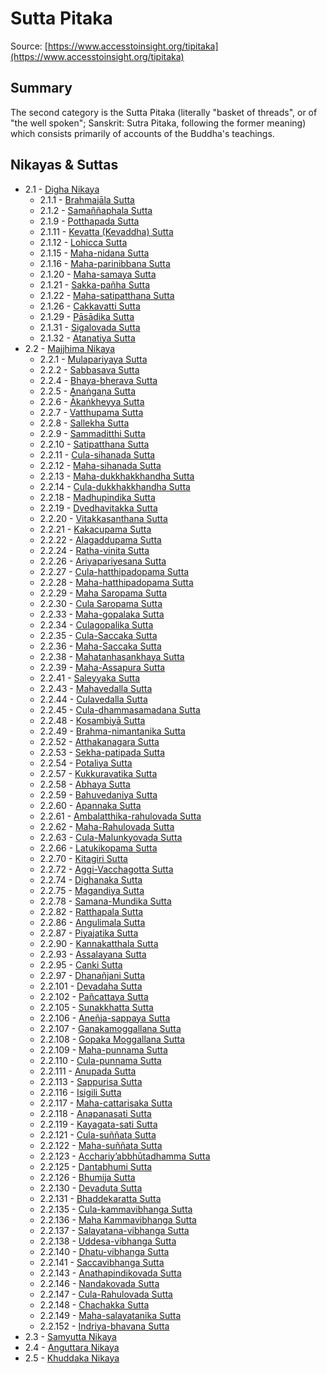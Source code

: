 # Sutta Pitaka
Source: [https://www.accesstoinsight.org/tipitaka](https://www.accesstoinsight.org/tipitaka)
## Summary
The second category is the Sutta Pitaka (literally "basket of threads", or of "the well spoken"; Sanskrit: Sutra Pitaka, following the former meaning) which consists primarily of accounts of the Buddha's teachings.
## Nikayas & Suttas
* 2.1 - [Digha Nikaya](./2.1-digha-nikaya)
  *  2.1.1 - [Brahmajāla Sutta](./2.1-digha-nikaya/2.1.1-brahmaj-la-sutta.md)
  *  2.1.2 - [Samaññaphala Sutta](./2.1-digha-nikaya/2.1.2-sama-aphala-sutta.md)
  *  2.1.9 - [Potthapada Sutta](./2.1-digha-nikaya/2.1.9-potthapada-sutta.md)
  *  2.1.11 - [Kevatta (Kevaddha) Sutta](./2.1-digha-nikaya/2.1.11-kevatta-kevaddha-sutta.md)
  *  2.1.12 - [Lohicca Sutta](./2.1-digha-nikaya/2.1.12-lohicca-sutta.md)
  *  2.1.15 - [Maha-nidana Sutta](./2.1-digha-nikaya/2.1.15-maha-nidana-sutta.md)
  *  2.1.16 - [Maha-parinibbana Sutta](./2.1-digha-nikaya/2.1.16-maha-parinibbana-sutta.md)
  *  2.1.20 - [Maha-samaya Sutta](./2.1-digha-nikaya/2.1.20-maha-samaya-sutta.md)
  *  2.1.21 - [Sakka-pañha Sutta](./2.1-digha-nikaya/2.1.21-sakka-pa-ha-sutta.md)
  *  2.1.22 - [ Maha-satipatthana Sutta](./2.1-digha-nikaya/2.1.22--maha-satipatthana-sutta.md)
  *  2.1.26 - [ Cakkavatti Sutta](./2.1-digha-nikaya/2.1.26--cakkavatti-sutta.md)
  *  2.1.29 - [ Pāsādika Sutta](./2.1-digha-nikaya/2.1.29--p-s-dika-sutta.md)
  *  2.1.31 - [Sigalovada Sutta](./2.1-digha-nikaya/2.1.31-sigalovada-sutta.md)
  *  2.1.32 - [Atanatiya Sutta](./2.1-digha-nikaya/2.1.32-atanatiya-sutta.md)
* 2.2 - [Majjhima Nikaya](./2.2-majjhima-nikaya)
  *  2.2.1 - [Mulapariyaya Sutta](./2.2-majjhima-nikaya/2.2.1-mulapariyaya-sutta.md)
  *  2.2.2 - [Sabbasava Sutta](./2.2-majjhima-nikaya/2.2.2-sabbasava-sutta.md)
  *  2.2.4 - [Bhaya-bherava Sutta](./2.2-majjhima-nikaya/2.2.4-bhaya-bherava-sutta.md)
  *  2.2.5 - [Anaṅgaṇa Sutta](./2.2-majjhima-nikaya/2.2.5-ana-ga-a-sutta.md)
  *  2.2.6 - [Ākaṅkheyya Sutta](./2.2-majjhima-nikaya/2.2.6--ka-kheyya-sutta.md)
  *  2.2.7 - [Vatthupama Sutta](./2.2-majjhima-nikaya/2.2.7-vatthupama-sutta.md)
  *  2.2.8 - [Sallekha Sutta](./2.2-majjhima-nikaya/2.2.8-sallekha-sutta.md)
  *  2.2.9 - [Sammaditthi Sutta](./2.2-majjhima-nikaya/2.2.9-sammaditthi-sutta.md)
  *  2.2.10 - [Satipatthana Sutta](./2.2-majjhima-nikaya/2.2.10-satipatthana-sutta.md)
  *  2.2.11 - [Cula-sihanada Sutta](./2.2-majjhima-nikaya/2.2.11-cula-sihanada-sutta.md)
  *  2.2.12 - [Maha-sihanada Sutta](./2.2-majjhima-nikaya/2.2.12-maha-sihanada-sutta.md)
  *  2.2.13 - [Maha-dukkhakkhandha Sutta](./2.2-majjhima-nikaya/2.2.13-maha-dukkhakkhandha-sutta.md)
  *  2.2.14 - [Cula-dukkhakkhandha Sutta](./2.2-majjhima-nikaya/2.2.14-cula-dukkhakkhandha-sutta.md)
  *  2.2.18 - [Madhupindika Sutta](./2.2-majjhima-nikaya/2.2.18-madhupindika-sutta.md)
  *  2.2.19 - [Dvedhavitakka Sutta](./2.2-majjhima-nikaya/2.2.19-dvedhavitakka-sutta.md)
  *  2.2.20 - [Vitakkasanthana Sutta](./2.2-majjhima-nikaya/2.2.20-vitakkasanthana-sutta.md)
  *  2.2.21 - [Kakacupama Sutta](./2.2-majjhima-nikaya/2.2.21-kakacupama-sutta.md)
  *  2.2.22 - [Alagaddupama Sutta](./2.2-majjhima-nikaya/2.2.22-alagaddupama-sutta.md)
  *  2.2.24 - [Ratha-vinita Sutta](./2.2-majjhima-nikaya/2.2.24-ratha-vinita-sutta.md)
  *  2.2.26 - [Ariyapariyesana Sutta](./2.2-majjhima-nikaya/2.2.26-ariyapariyesana-sutta.md)
  *  2.2.27 - [Cula-hatthipadopama Sutta](./2.2-majjhima-nikaya/2.2.27-cula-hatthipadopama-sutta.md)
  *  2.2.28 - [Maha-hatthipadopama Sutta](./2.2-majjhima-nikaya/2.2.28-maha-hatthipadopama-sutta.md)
  *  2.2.29 - [Maha Saropama Sutta](./2.2-majjhima-nikaya/2.2.29-maha-saropama-sutta.md)
  *  2.2.30 - [Cula Saropama Sutta](./2.2-majjhima-nikaya/2.2.30-cula-saropama-sutta.md)
  *  2.2.33 - [Maha-gopalaka Sutta](./2.2-majjhima-nikaya/2.2.33-maha-gopalaka-sutta.md)
  *  2.2.34 - [Culagopalika Sutta](./2.2-majjhima-nikaya/2.2.34-culagopalika-sutta.md)
  *  2.2.35 - [Cula-Saccaka Sutta](./2.2-majjhima-nikaya/2.2.35-cula-saccaka-sutta.md)
  *  2.2.36 - [Maha-Saccaka Sutta](./2.2-majjhima-nikaya/2.2.36-maha-saccaka-sutta.md)
  *  2.2.38 - [Mahatanhasankhaya Sutta](./2.2-majjhima-nikaya/2.2.38-mahatanhasankhaya-sutta.md)
  *  2.2.39 - [Maha-Assapura Sutta](./2.2-majjhima-nikaya/2.2.39-maha-assapura-sutta.md)
  *  2.2.41 - [Saleyyaka Sutta](./2.2-majjhima-nikaya/2.2.41-saleyyaka-sutta.md)
  *  2.2.43 - [Mahavedalla Sutta](./2.2-majjhima-nikaya/2.2.43-mahavedalla-sutta.md)
  *  2.2.44 - [Culavedalla Sutta](./2.2-majjhima-nikaya/2.2.44-culavedalla-sutta.md)
  *  2.2.45 - [Cula-dhammasamadana Sutta](./2.2-majjhima-nikaya/2.2.45-cula-dhammasamadana-sutta.md)
  *  2.2.48 - [Kosambiyā Sutta](./2.2-majjhima-nikaya/2.2.48-kosambiy-sutta.md)
  *  2.2.49 - [Brahma-nimantanika Sutta](./2.2-majjhima-nikaya/2.2.49-brahma-nimantanika-sutta.md)
  *  2.2.52 - [Atthakanagara Sutta](./2.2-majjhima-nikaya/2.2.52-atthakanagara-sutta.md)
  *  2.2.53 - [Sekha-patipada Sutta](./2.2-majjhima-nikaya/2.2.53-sekha-patipada-sutta.md)
  *  2.2.54 - [Potaliya Sutta](./2.2-majjhima-nikaya/2.2.54-potaliya-sutta.md)
  *  2.2.57 - [Kukkuravatika Sutta](./2.2-majjhima-nikaya/2.2.57-kukkuravatika-sutta.md)
  *  2.2.58 - [Abhaya Sutta](./2.2-majjhima-nikaya/2.2.58-abhaya-sutta.md)
  *  2.2.59 - [Bahuvedaniya Sutta](./2.2-majjhima-nikaya/2.2.59-bahuvedaniya-sutta.md)
  *  2.2.60 - [Apannaka  Sutta](./2.2-majjhima-nikaya/2.2.60-apannaka-sutta.md)
  *  2.2.61 - [Ambalatthika-rahulovada Sutta](./2.2-majjhima-nikaya/2.2.61-ambalatthika-rahulovada-sutta.md)
  *  2.2.62 - [Maha-Rahulovada Sutta](./2.2-majjhima-nikaya/2.2.62-maha-rahulovada-sutta.md)
  *  2.2.63 - [Cula-Malunkyovada Sutta](./2.2-majjhima-nikaya/2.2.63-cula-malunkyovada-sutta.md)
  *  2.2.66 - [Latukikopama Sutta](./2.2-majjhima-nikaya/2.2.66-latukikopama-sutta.md)
  *  2.2.70 - [Kitagiri Sutta](./2.2-majjhima-nikaya/2.2.70-kitagiri-sutta.md)
  *  2.2.72 - [Aggi-Vacchagotta Sutta](./2.2-majjhima-nikaya/2.2.72-aggi-vacchagotta-sutta.md)
  *  2.2.74 - [Dighanaka Sutta](./2.2-majjhima-nikaya/2.2.74-dighanaka-sutta.md)
  *  2.2.75 - [Magandiya Sutta](./2.2-majjhima-nikaya/2.2.75-magandiya-sutta.md)
  *  2.2.78 - [Samana-Mundika Sutta](./2.2-majjhima-nikaya/2.2.78-samana-mundika-sutta.md)
  *  2.2.82 - [Ratthapala Sutta](./2.2-majjhima-nikaya/2.2.82-ratthapala-sutta.md)
  *  2.2.86 - [Angulimala Sutta](./2.2-majjhima-nikaya/2.2.86-angulimala-sutta.md)
  *  2.2.87 - [Piyajatika Sutta](./2.2-majjhima-nikaya/2.2.87-piyajatika-sutta.md)
  *  2.2.90 - [Kannakatthala Sutta](./2.2-majjhima-nikaya/2.2.90-kannakatthala-sutta.md)
  *  2.2.93 - [Assalayana Sutta](./2.2-majjhima-nikaya/2.2.93-assalayana-sutta.md)
  *  2.2.95 - [Canki Sutta](./2.2-majjhima-nikaya/2.2.95-canki-sutta.md)
  *  2.2.97 - [Dhanañjani Sutta](./2.2-majjhima-nikaya/2.2.97-dhana-jani-sutta.md)
  *  2.2.101 - [Devadaha Sutta](./2.2-majjhima-nikaya/2.2.101-devadaha-sutta.md)
  *  2.2.102 - [Pañcattaya Sutta](./2.2-majjhima-nikaya/2.2.102-pa-cattaya-sutta.md)
  *  2.2.105 - [Sunakkhatta Sutta](./2.2-majjhima-nikaya/2.2.105-sunakkhatta-sutta.md)
  *  2.2.106 - [Aneñja-sappaya Sutta](./2.2-majjhima-nikaya/2.2.106-ane-ja-sappaya-sutta.md)
  *  2.2.107 - [Ganakamoggallana Sutta](./2.2-majjhima-nikaya/2.2.107-ganakamoggallana-sutta.md)
  *  2.2.108 - [Gopaka Moggallana Sutta](./2.2-majjhima-nikaya/2.2.108-gopaka-moggallana-sutta.md)
  *  2.2.109 - [Maha-punnama Sutta](./2.2-majjhima-nikaya/2.2.109-maha-punnama-sutta.md)
  *  2.2.110 - [Cula-punnama Sutta](./2.2-majjhima-nikaya/2.2.110-cula-punnama-sutta.md)
  *  2.2.111 - [Anupada Sutta](./2.2-majjhima-nikaya/2.2.111-anupada-sutta.md)
  *  2.2.113 - [Sappurisa Sutta](./2.2-majjhima-nikaya/2.2.113-sappurisa-sutta.md)
  *  2.2.116 - [Isigili Sutta](./2.2-majjhima-nikaya/2.2.116-isigili-sutta.md)
  *  2.2.117 - [Maha-cattarisaka Sutta](./2.2-majjhima-nikaya/2.2.117-maha-cattarisaka-sutta.md)
  *  2.2.118 - [Anapanasati Sutta](./2.2-majjhima-nikaya/2.2.118-anapanasati-sutta.md)
  *  2.2.119 - [Kayagata-sati Sutta](./2.2-majjhima-nikaya/2.2.119-kayagata-sati-sutta.md)
  *  2.2.121 - [Cula-suññata Sutta](./2.2-majjhima-nikaya/2.2.121-cula-su-ata-sutta.md)
  *  2.2.122 - [Maha-suññata Sutta](./2.2-majjhima-nikaya/2.2.122-maha-su-ata-sutta.md)
  *  2.2.123 - [Acchariy’abbhūtadhamma Sutta](./2.2-majjhima-nikaya/2.2.123-acchariy-abbh-tadhamma-sutta.md)
  *  2.2.125 - [Dantabhumi Sutta](./2.2-majjhima-nikaya/2.2.125-dantabhumi-sutta.md)
  *  2.2.126 - [Bhumija Sutta](./2.2-majjhima-nikaya/2.2.126-bhumija-sutta.md)
  *  2.2.130 - [Devaduta Sutta](./2.2-majjhima-nikaya/2.2.130-devaduta-sutta.md)
  *  2.2.131 - [Bhaddekaratta Sutta](./2.2-majjhima-nikaya/2.2.131-bhaddekaratta-sutta.md)
  *  2.2.135 - [Cula-kammavibhanga Sutta](./2.2-majjhima-nikaya/2.2.135-cula-kammavibhanga-sutta.md)
  *  2.2.136 - [Maha Kammavibhanga Sutta](./2.2-majjhima-nikaya/2.2.136-maha-kammavibhanga-sutta.md)
  *  2.2.137 - [Salayatana-vibhanga Sutta](./2.2-majjhima-nikaya/2.2.137-salayatana-vibhanga-sutta.md)
  *  2.2.138 - [Uddesa-vibhanga Sutta](./2.2-majjhima-nikaya/2.2.138-uddesa-vibhanga-sutta.md)
  *  2.2.140 - [Dhatu-vibhanga Sutta](./2.2-majjhima-nikaya/2.2.140-dhatu-vibhanga-sutta.md)
  *  2.2.141 - [Saccavibhanga Sutta](./2.2-majjhima-nikaya/2.2.141-saccavibhanga-sutta.md)
  *  2.2.143 - [Anathapindikovada Sutta](./2.2-majjhima-nikaya/2.2.143-anathapindikovada-sutta.md)
  *  2.2.146 - [Nandakovada Sutta](./2.2-majjhima-nikaya/2.2.146-nandakovada-sutta.md)
  *  2.2.147 - [Cula-Rahulovada Sutta](./2.2-majjhima-nikaya/2.2.147-cula-rahulovada-sutta.md)
  *  2.2.148 - [Chachakka Sutta](./2.2-majjhima-nikaya/2.2.148-chachakka-sutta.md)
  *  2.2.149 - [Maha-salayatanika Sutta](./2.2-majjhima-nikaya/2.2.149-maha-salayatanika-sutta.md)
  *  2.2.152 - [Indriya-bhavana Sutta](./2.2-majjhima-nikaya/2.2.152-indriya-bhavana-sutta.md)
* 2.3 - [Samyutta Nikaya](./2.3-samyutta-nikaya)
* 2.4 - [Anguttara Nikaya](./2.4-anguttara-nikaya)
* 2.5 - [Khuddaka Nikaya](./2.5-khuddaka-nikaya)